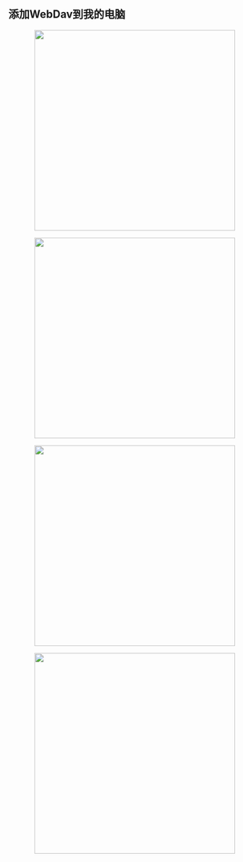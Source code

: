 ## 添加WebDav到我的电脑

<p align="center"><img src="https://cdn.jsdelivr.net/gh/zb9678/img@main/up1/01.21:12:00:28.png" style="width:400px;"></p>

<p align="center"><img src="https://cdn.jsdelivr.net/gh/zb9678/img@main/up1/01.21:12:02:21.png" style="width:400px;"></p>

<p align="center"><img src="https://cdn.jsdelivr.net/gh/zb9678/img@main/up1/01.21:12:03:00.png" style="width:400px;"></p>

<p align="center"><img src="https://cdn.jsdelivr.net/gh/zb9678/img@main/up1/01.21:12:03:30.png" style="width:400px;"></p>



